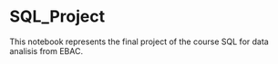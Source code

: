 # SQL_Project
This notebook represents the final project of the course SQL for data analisis from EBAC.
